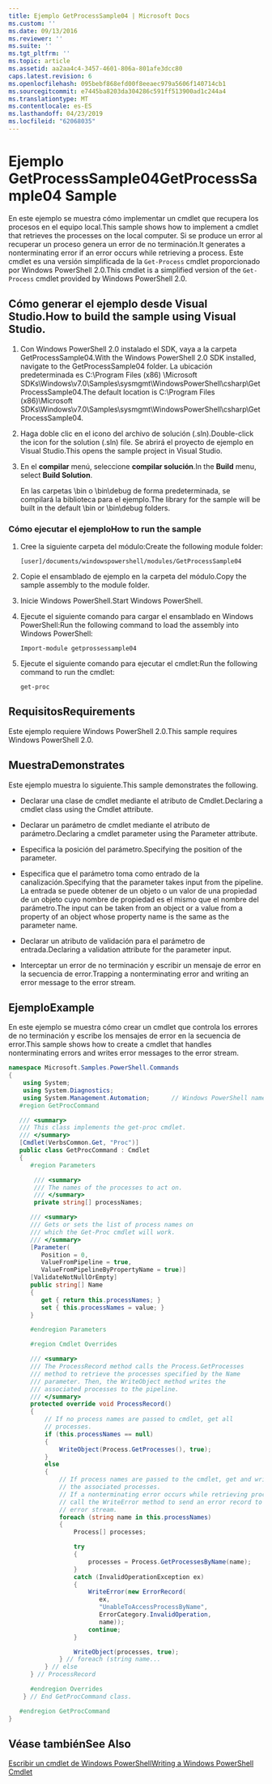 ```yaml
---
title: Ejemplo GetProcessSample04 | Microsoft Docs
ms.custom: ''
ms.date: 09/13/2016
ms.reviewer: ''
ms.suite: ''
ms.tgt_pltfrm: ''
ms.topic: article
ms.assetid: aa2aa4c4-3457-4601-806a-801afe3dcc80
caps.latest.revision: 6
ms.openlocfilehash: 095bebf868efd00f8eeaec979a5606f140714cb1
ms.sourcegitcommit: e7445ba8203da304286c591ff513900ad1c244a4
ms.translationtype: MT
ms.contentlocale: es-ES
ms.lasthandoff: 04/23/2019
ms.locfileid: "62068035"
---
```

# <a name="getprocesssample04-sample"></a><span data-ttu-id="dec82-102">Ejemplo GetProcessSample04</span><span class="sxs-lookup"><span data-stu-id="dec82-102">GetProcessSample04 Sample</span></span>

<span data-ttu-id="dec82-103">En este ejemplo se muestra cómo implementar un cmdlet que recupera los procesos en el equipo local.</span><span class="sxs-lookup"><span data-stu-id="dec82-103">This sample shows how to implement a cmdlet that retrieves the processes on the local computer.</span></span> <span data-ttu-id="dec82-104">Si se produce un error al recuperar un proceso genera un error de no terminación.</span><span class="sxs-lookup"><span data-stu-id="dec82-104">It generates a nonterminating error if an error occurs while retrieving a process.</span></span> <span data-ttu-id="dec82-105">Este cmdlet es una versión simplificada de la `Get-Process` cmdlet proporcionado por Windows PowerShell 2.0.</span><span class="sxs-lookup"><span data-stu-id="dec82-105">This cmdlet is a simplified version of the `Get-Process` cmdlet provided by Windows PowerShell 2.0.</span></span>

## <a name="how-to-build-the-sample-using-visual-studio"></a><span data-ttu-id="dec82-106">Cómo generar el ejemplo desde Visual Studio.</span><span class="sxs-lookup"><span data-stu-id="dec82-106">How to build the sample using Visual Studio.</span></span>

1. <span data-ttu-id="dec82-107">Con Windows PowerShell 2.0 instalado el SDK, vaya a la carpeta GetProcessSample04.</span><span class="sxs-lookup"><span data-stu-id="dec82-107">With the Windows PowerShell 2.0 SDK installed, navigate to the GetProcessSample04 folder.</span></span> <span data-ttu-id="dec82-108">La ubicación predeterminada es C:\Program Files (x86) \Microsoft SDKs\Windows\v7.0\Samples\sysmgmt\WindowsPowerShell\csharp\GetProcessSample04.</span><span class="sxs-lookup"><span data-stu-id="dec82-108">The default location is C:\Program Files (x86)\Microsoft SDKs\Windows\v7.0\Samples\sysmgmt\WindowsPowerShell\csharp\GetProcessSample04.</span></span>

2. <span data-ttu-id="dec82-109">Haga doble clic en el icono del archivo de solución (.sln).</span><span class="sxs-lookup"><span data-stu-id="dec82-109">Double-click the icon for the solution (.sln) file.</span></span> <span data-ttu-id="dec82-110">Se abrirá el proyecto de ejemplo en Visual Studio.</span><span class="sxs-lookup"><span data-stu-id="dec82-110">This opens the sample project in Visual Studio.</span></span>

3. <span data-ttu-id="dec82-111">En el **compilar** menú, seleccione **compilar solución**.</span><span class="sxs-lookup"><span data-stu-id="dec82-111">In the **Build** menu, select **Build Solution**.</span></span>

    <span data-ttu-id="dec82-112">En las carpetas \bin o \bin\debug de forma predeterminada, se compilará la biblioteca para el ejemplo.</span><span class="sxs-lookup"><span data-stu-id="dec82-112">The library for the sample will be built in the default \bin or \bin\debug folders.</span></span>

### <a name="how-to-run-the-sample"></a><span data-ttu-id="dec82-113">Cómo ejecutar el ejemplo</span><span class="sxs-lookup"><span data-stu-id="dec82-113">How to run the sample</span></span>

1. <span data-ttu-id="dec82-114">Cree la siguiente carpeta del módulo:</span><span class="sxs-lookup"><span data-stu-id="dec82-114">Create the following module folder:</span></span>

    `[user]/documents/windowspowershell/modules/GetProcessSample04`

2. <span data-ttu-id="dec82-115">Copie el ensamblado de ejemplo en la carpeta del módulo.</span><span class="sxs-lookup"><span data-stu-id="dec82-115">Copy the sample assembly to the module folder.</span></span>

3. <span data-ttu-id="dec82-116">Inicie Windows PowerShell.</span><span class="sxs-lookup"><span data-stu-id="dec82-116">Start Windows PowerShell.</span></span>

4. <span data-ttu-id="dec82-117">Ejecute el siguiente comando para cargar el ensamblado en Windows PowerShell:</span><span class="sxs-lookup"><span data-stu-id="dec82-117">Run the following command to load the assembly into Windows PowerShell:</span></span>

    `Import-module getprossessample04`

5. <span data-ttu-id="dec82-118">Ejecute el siguiente comando para ejecutar el cmdlet:</span><span class="sxs-lookup"><span data-stu-id="dec82-118">Run the following command to run the cmdlet:</span></span>

    `get-proc`

## <a name="requirements"></a><span data-ttu-id="dec82-119">Requisitos</span><span class="sxs-lookup"><span data-stu-id="dec82-119">Requirements</span></span>

<span data-ttu-id="dec82-120">Este ejemplo requiere Windows PowerShell 2.0.</span><span class="sxs-lookup"><span data-stu-id="dec82-120">This sample requires Windows PowerShell 2.0.</span></span>

## <a name="demonstrates"></a><span data-ttu-id="dec82-121">Muestra</span><span class="sxs-lookup"><span data-stu-id="dec82-121">Demonstrates</span></span>

<span data-ttu-id="dec82-122">Este ejemplo muestra lo siguiente.</span><span class="sxs-lookup"><span data-stu-id="dec82-122">This sample demonstrates the following.</span></span>

- <span data-ttu-id="dec82-123">Declarar una clase de cmdlet mediante el atributo de Cmdlet.</span><span class="sxs-lookup"><span data-stu-id="dec82-123">Declaring a cmdlet class using the Cmdlet attribute.</span></span>

- <span data-ttu-id="dec82-124">Declarar un parámetro de cmdlet mediante el atributo de parámetro.</span><span class="sxs-lookup"><span data-stu-id="dec82-124">Declaring a cmdlet parameter using the Parameter attribute.</span></span>

- <span data-ttu-id="dec82-125">Especifica la posición del parámetro.</span><span class="sxs-lookup"><span data-stu-id="dec82-125">Specifying the position of the parameter.</span></span>

- <span data-ttu-id="dec82-126">Especifica que el parámetro toma como entrado de la canalización.</span><span class="sxs-lookup"><span data-stu-id="dec82-126">Specifying that the parameter takes input from the pipeline.</span></span> <span data-ttu-id="dec82-127">La entrada se puede obtener de un objeto o un valor de una propiedad de un objeto cuyo nombre de propiedad es el mismo que el nombre del parámetro.</span><span class="sxs-lookup"><span data-stu-id="dec82-127">The input can be taken from an object or a value from a property of an object whose property name is the same as the parameter name.</span></span>

- <span data-ttu-id="dec82-128">Declarar un atributo de validación para el parámetro de entrada.</span><span class="sxs-lookup"><span data-stu-id="dec82-128">Declaring a validation attribute for the parameter input.</span></span>

- <span data-ttu-id="dec82-129">Interceptar un error de no terminación y escribir un mensaje de error en la secuencia de error.</span><span class="sxs-lookup"><span data-stu-id="dec82-129">Trapping a nonterminating error and writing an error message to the error stream.</span></span>

## <a name="example"></a><span data-ttu-id="dec82-130">Ejemplo</span><span class="sxs-lookup"><span data-stu-id="dec82-130">Example</span></span>

<span data-ttu-id="dec82-131">En este ejemplo se muestra cómo crear un cmdlet que controla los errores de no terminación y escribe los mensajes de error en la secuencia de error.</span><span class="sxs-lookup"><span data-stu-id="dec82-131">This sample shows how to create a cmdlet that handles nonterminating errors and writes error messages to the error stream.</span></span>

```csharp
namespace Microsoft.Samples.PowerShell.Commands
{
    using System;
    using System.Diagnostics;
    using System.Management.Automation;      // Windows PowerShell namespace.
   #region GetProcCommand

   /// <summary>
   /// This class implements the get-proc cmdlet.
   /// </summary>
   [Cmdlet(VerbsCommon.Get, "Proc")]
   public class GetProcCommand : Cmdlet
   {
      #region Parameters

       /// <summary>
       /// The names of the processes to act on.
       /// </summary>
       private string[] processNames;

      /// <summary>
      /// Gets or sets the list of process names on
      /// which the Get-Proc cmdlet will work.
      /// </summary>
      [Parameter(
         Position = 0,
         ValueFromPipeline = true,
         ValueFromPipelineByPropertyName = true)]
      [ValidateNotNullOrEmpty]
      public string[] Name
      {
         get { return this.processNames; }
         set { this.processNames = value; }
      }

      #endregion Parameters

      #region Cmdlet Overrides

      /// <summary>
      /// The ProcessRecord method calls the Process.GetProcesses
      /// method to retrieve the processes specified by the Name
      /// parameter. Then, the WriteObject method writes the
      /// associated processes to the pipeline.
      /// </summary>
      protected override void ProcessRecord()
      {
          // If no process names are passed to cmdlet, get all
          // processes.
          if (this.processNames == null)
          {
              WriteObject(Process.GetProcesses(), true);
          }
          else
          {
              // If process names are passed to the cmdlet, get and write
              // the associated processes.
              // If a nonterminating error occurs while retrieving processes,
              // call the WriteError method to send an error record to the
              // error stream.
              foreach (string name in this.processNames)
              {
                  Process[] processes;

                  try
                  {
                      processes = Process.GetProcessesByName(name);
                  }
                  catch (InvalidOperationException ex)
                  {
                      WriteError(new ErrorRecord(
                         ex,
                         "UnableToAccessProcessByName",
                         ErrorCategory.InvalidOperation,
                         name));
                      continue;
                  }

                  WriteObject(processes, true);
              } // foreach (string name...
          } // else
      } // ProcessRecord

      #endregion Overrides
    } // End GetProcCommand class.

   #endregion GetProcCommand
}
```

## <a name="see-also"></a><span data-ttu-id="dec82-132">Véase también</span><span class="sxs-lookup"><span data-stu-id="dec82-132">See Also</span></span>

[<span data-ttu-id="dec82-133">Escribir un cmdlet de Windows PowerShell</span><span class="sxs-lookup"><span data-stu-id="dec82-133">Writing a Windows PowerShell Cmdlet</span></span>](./writing-a-windows-powershell-cmdlet.md)
